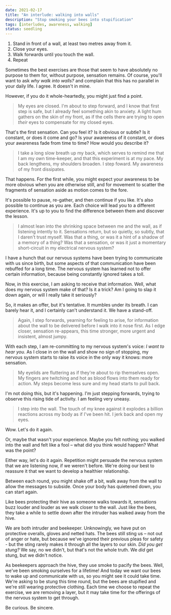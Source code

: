 ```yaml
---
date: 2021-02-17
title: "An interlude: walking into walls"
description: "Stop smoking your bees into stupification"
tags: [interludes, awareness, walking]
status: seedling
---
```


1. Stand in front of a wall, at least two metres away from it.
1. Close your eyes.
1. Walk forwards until you touch the wall.
1. Repeat

Sometimes the best exercises are those that seem to have absolutely no purpose to them for, without purpose, sensation remains. Of course, you'll want to ask _why walk into walls?_ and complain that this has no parallel in your daily life. I agree. It doesn't in mine.

However, if you do it whole-heartedly, you might just find a point.

> My eyes are closed. I'm about to step forward, and I know that first step is safe, but I already feel something akin to anxiety. A light hum gathers on the skin of my front, as if the cells there are trying to open _their_ eyes to compensate for my closed eyes.

That's the first sensation. Can you feel it? Is it obvious or subtle? Is it constant, or does it come and go? Is your awareness of it constant, or does your awareness fade from time to time? How would you describe it?

> I take a long slow breath up my back, which serves to remind me that I am my own time-keeper, and that this experiment is at my pace. My back lengthens, my shoulders broaden. I step foward. My awareness of my front dissipates.

That happens. For the first while, you might expect your awareness to be more obvious when you are otherwise still, and for movement to scatter the fragments of sensation aside as motion comes to the fore.

It's possible to pause, re-gather, and then continue if you like. It's also possible to continue as you are. Each choice will lead you to a different experience. It's up to you to find the difference between them and discover the lesson.

> I almost lean into the shrinking space between me and the wall, as if listening intently to it. Sensations return, but so quietly, so subtly, that I daren't trust myself. Was that a thing, or was it a hint of a shadow of a memory of a thing? Was that a sensation, or was it just a momentary short-circuit in my electrical nervous system?

I have a hunch that our nervous systems have been trying to communicate with us since birth, but some aspects of that communication have been rebuffed for a long time. The nervous system has learned not to offer certain information, because being constantly ignored takes a toll.

Now, in this exercise, I am asking to receive that information. Well, what does my nervous system make of that? Is it a trick? Am I going to slap it down again, or will I really take it seriously?

So, it makes an offer, but it's tentative. It mumbles under its breath. I can barely hear it, and I certainly can't understand it. We have a stand-off.

> Again, I step forwards, yearning for feeling to arise, for information about the wall to be delivered before I walk into it nose first. As I edge closer, sensation re-appears, this time stronger, more urgent and insistent, almost jumpy.

With each step, I am re-committing to my nervous system's voice: _I want to hear you_. As I close in on the wall and show no sign of stopping, my nervous system starts to raise its voice in the only way it knows: more sensation.

> My eyelids are fluttering as if they're about to rip themselves open. My fingers are twitching and hot as blood flows into them ready for action. My steps become less sure and my head starts to pull back.

I'm not doing this, but it's happening. I'm just stepping forwards, trying to observe this rising tide of activity. I am feeling very uneasy.

> I step into the wall. The touch of my knee against it explodes a billion reactions across my body as if I've been hit. I jerk back and open my eyes.

Wow. Let's do it again.

Or, maybe that wasn't your experience. Maybe you felt nothing; you walked into the wall and felt like a fool – what did you think would happen? What was the point?

Either way, let's do it again. Repetition might persuade the nervous system that we are listening now, if we weren't before. We're doing our best to reassure it that we want to develop a healthier relationship.

Between each round, you might shake off a bit, walk away from the wall to allow the messages to subside. Once your body has quietened down, you can start again.

Like bees protecting their hive as someone walks towards it, sensations buzz louder and louder as we walk closer to the wall. Just like the bees, they take a while to settle down after the intruder has walked away from the hive.

We are both intruder and beekeeper. Unknowingly, we have put on protective overalls, gloves and netted hats. The bees still sting us – not out of anger or hate, but because we've ignored their previous pleas for safety - but the sting rarely makes it through all the layers to our skin. _Did you get stung?_ We say, no we didn't, but that's not the whole truth. We _did_ get stung, but we didn't notice.

As beekeepers approach the hive, they use smoke to pacify the bees. Well, we've been smoking ourselves for a lifetime! And today we want our bees to wake up and communicate with us, so you might see it could take time. We're asking to be stung this time round, but the bees are stupified and we're still wearing protective clothing. Each time we choose to repeat the exercise, we are removing a layer, but it may take time for the offerings of the nervous system to get through.

Be curious. Be sincere.
